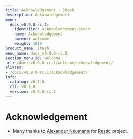 ```yaml
---
title: Acknowledgement | Stash
description: Acknowledgement
menu:
  docs_v0.9.0-rc.1:
    identifier: acknowledgement-stash
    name: Acknowledgement
    parent: welcome
    weight: 1010
product_name: stash
menu_name: docs_v0.9.0-rc.1
section_menu_id: welcome
url: /docs/v0.9.0-rc.1/welcome/acknowledgement/
aliases:
- /docs/v0.9.0-rc.1/acknowledgement/
info:
  catalog: v0.1.0
  cli: v0.1.0
  version: v0.9.0-rc.1
---
```


# Acknowledgement
 - Many thanks to [Alexander Neumann](https://github.com/fd0) for [Restic](https://restic.net) project.
